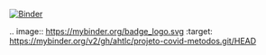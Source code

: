 [![Binder](https://mybinder.org/badge_logo.svg)](https://mybinder.org/v2/gh/ahtlc/projeto-covid-metodos.git/HEAD)

.. image:: https://mybinder.org/badge_logo.svg
 :target: https://mybinder.org/v2/gh/ahtlc/projeto-covid-metodos.git/HEAD
